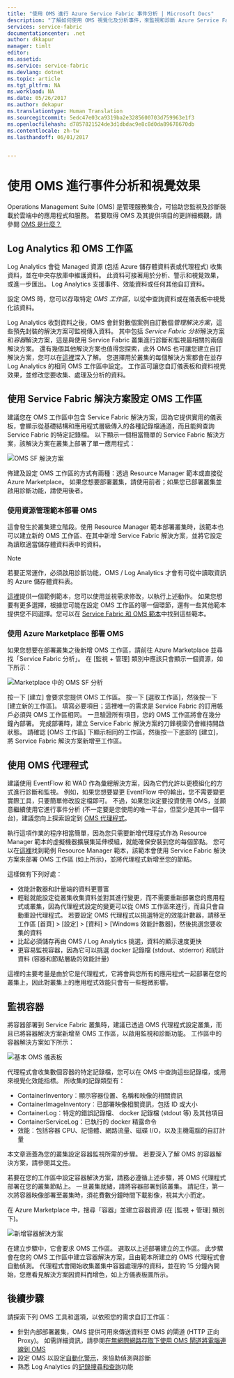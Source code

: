 ```yaml
---
title: "使用 OMS 進行 Azure Service Fabric 事件分析 | Microsoft Docs"
description: "了解如何使用 OMS 視覺化及分析事件，來監視和診斷 Azure Service Fabric 叢集。"
services: service-fabric
documentationcenter: .net
author: dkkapur
manager: timlt
editor: 
ms.assetid: 
ms.service: service-fabric
ms.devlang: dotnet
ms.topic: article
ms.tgt_pltfrm: NA
ms.workload: NA
ms.date: 05/26/2017
ms.author: dekapur
ms.translationtype: Human Translation
ms.sourcegitcommit: 5edc47e03ca9319ba2e3285600703d759963e1f3
ms.openlocfilehash: d7857821524de3d1dbdac9e8c8d0da89678670db
ms.contentlocale: zh-tw
ms.lasthandoff: 06/01/2017


---
```


# <a name="event-analysis-and-visualization-with-oms"></a>使用 OMS 進行事件分析和視覺效果

Operations Management Suite (OMS) 是管理服務集合，可協助您監視及診斷裝載於雲端中的應用程式和服務。 若要取得 OMS 及其提供項目的更詳細概觀，請參閱 [OMS 是什麼？](../operations-management-suite/operations-management-suite-overview.md)

## <a name="log-analytics-and-the-oms-workspace"></a>Log Analytics 和 OMS 工作區

Log Analytics 會從 Managed 資源 (包括 Azure 儲存體資料表或代理程式) 收集資料，並在中央存放庫中維護資料。 此資料可接著用於分析、警示和視覺效果，或進一步匯出。 Log Analytics 支援事件、效能資料或任何其他自訂資料。

設定 OMS 時，您可以存取特定 *OMS 工作區*，以從中查詢資料或在儀表板中視覺化該資料。

Log Analytics 收到資料之後，OMS 會針對數個案例自訂數個*管理解決方案*，這些預先封裝的解決方案可監視傳入資料。 其中包括 *Service Fabric 分析*解決方案和*容器*解決方案，這是與使用 Service Fabric 叢集進行診斷和監視最相關的兩個解決方案。 還有幾個其他解決方案也值得您探索，此外 OMS 也可讓您建立自訂解決方案，您可以在[這裡](https://docs.microsoft.com/azure/operations-management-suite/operations-management-suite-solutions)深入了解。 您選擇用於叢集的每個解決方案都會在並存 Log Analytics 的相同 OMS 工作區中設定。 工作區可讓您自訂儀表板和資料視覺效果，並修改您要收集、處理及分析的資料。

## <a name="setting-up-an-oms-workspace-with-the-service-fabric-solution"></a>使用 Service Fabric 解決方案設定 OMS 工作區

建議您在 OMS 工作區中包含 Service Fabric 解決方案，因為它提供實用的儀表板，會顯示從基礎結構和應用程式層級傳入的各種記錄檔通道，而且能夠查詢 Service Fabric 的特定記錄檔。 以下顯示一個相當簡單的 Service Fabric 解決方案，該解決方案在叢集上部署了單一應用程式：

![OMS SF 解決方案](media/service-fabric-diagnostics-event-analysis-oms/service-fabric-solution.png)

佈建及設定 OMS 工作區的方式有兩種：透過 Resource Manager 範本或直接從 Azure Marketplace。 如果您想要部署叢集，請使用前者；如果您已部署叢集並啟用診斷功能，請使用後者。

### <a name="deploying-oms-using-a-resource-management-template"></a>使用資源管理範本部署 OMS

這會發生於叢集建立階段。使用 Resource Manager 範本部署叢集時，該範本也可以建立新的 OMS 工作區、在其中新增 Service Fabric 解決方案，並將它設定為讀取適當儲存體資料表中的資料。

>[!NOTE]
>若要正常運作，必須啟用診斷功能，OMS / Log Analytics 才會有可從中讀取資訊的 Azure 儲存體資料表。

[這裡](https://azure.microsoft.com/resources/templates/service-fabric-oms/)提供一個範例範本，您可以使用並視需求修改，以執行上述動作。 如果您想要有更多選擇，根據您可能在設定 OMS 工作區的哪一個環節，還有一些其他範本提供您不同選擇。您可以在 [Service Fabric 和 OMS 範本](https://azure.microsoft.com/resources/templates/?term=service+fabric+OMS)中找到這些範本。

### <a name="deploying-oms-using-through-azure-marketplace"></a>使用 Azure Marketplace 部署 OMS

如果您想要在部署叢集之後新增 OMS 工作區，請前往 Azure Marketplace 並尋找「Service Fabric 分析」。 在 [監視 + 管理] 類別中應該只會顯示一個資源，如下所示：

![Marketplace 中的 OMS SF 分析](media/service-fabric-diagnostics-event-analysis-oms/service-fabric-analytics.png)

按一下 [建立] 會要求您提供 OMS 工作區。 按一下 [選取工作區]，然後按一下 [建立新的工作區]。 填寫必要項目；這裡唯一的需求是 Service Fabric 的訂用帳戶必須與 OMS 工作區相同。 一旦驗證所有項目，您的 OMS 工作區將會在幾分鐘內部署。 完成部署時，建立 Service Fabric 解決方案的刀鋒視窗仍會維持開啟狀態。 請確認 [OMS 工作區] 下顯示相同的工作區，然後按一下底部的 [建立]，將 Service Fabric 解決方案新增至工作區。

## <a name="using-the-oms-agent"></a>使用 OMS 代理程式

建議使用 EventFlow 和 WAD 作為彙總解決方案，因為它們允許以更模組化的方式進行診斷和監視。 例如，如果您想要變更 EventFlow 中的輸出，您不需要變更實際工具，只要簡單修改設定檔即可。 不過，如果您決定要投資使用 OMS，並願意繼續使用它進行事件分析 (不一定要是您使用的唯一平台，但至少是其中一個平台)，建議您向上探索設定到 [OMS 代理程式](https://docs.microsoft.com/azure/log-analytics/log-analytics-windows-agents)。

執行這項作業的程序相當簡單，因為您只需要新增代理程式作為 Resource Manager 範本的虛擬機器擴展集延伸模組，就能確保安裝到您的每個節點。 您可以在[這裡](https://github.com/ChackDan/Service-Fabric/tree/master/ARM%20Templates/SF%20OMS%20Sample)找到範例 Resource Manager 範本，該範本會使用 Service Fabric 解決方案來部署 OMS 工作區 (如上所示)，並將代理程式新增至您的節點。

這樣做有下列好處：

* 效能計數器和計量端的資料更豐富
* 輕鬆就能設定從叢集收集資料並對其進行變更，而不需要重新部署您的應用程式或叢集，因為代理程式設定的變更可以從 OMS 工作區來進行，而且只會自動重設代理程式。 若要設定 OMS 代理程式以挑選特定的效能計數器，請移至工作區 [首頁] > [設定] > [資料] > [Windows 效能計數器]，然後挑選您要收集的資料
* 比起必須儲存再由 OMS / Log Analytics 挑選，資料的顯示速度更快
* 更容易監視容器，因為它可以挑選 docker 記錄檔 (stdout、stderror) 和統計資料 (容器和節點層級的效能計量)

這裡的主要考量是由於它是代理程式，它將會與您所有的應用程式一起部署在您的叢集上，因此對叢集上的應用程式效能只會有一些輕微影響。

## <a name="monitoring-containers"></a>監視容器

將容器部署到 Service Fabric 叢集時，建議已透過 OMS 代理程式設定叢集，而且已將容器解決方案新增至 OMS 工作區，以啟用監視和診斷功能。 工作區中的容器解決方案如下所示：

![基本 OMS 儀表板](./media/service-fabric-diagnostics-event-analysis-oms/oms-containers-dashboard.png)

代理程式會收集數個容器的特定記錄檔，您可以在 OMS 中查詢這些記錄檔，或用來視覺化效能指標。 所收集的記錄類型有：

* ContainerInventory︰顯示容器位置、名稱和映像的相關資訊
* ContainerImageInventory︰已部署映像相關資訊，包括 ID 或大小
* ContainerLog︰特定的錯誤記錄檔、 docker 記錄檔 (stdout 等) 及其他項目
* ContainerServiceLog：已執行的 docker 精露命令
* 效能︰包括容器 CPU、記憶體、網路流量、磁碟 I/O，以及主機電腦的自訂計量

本文章涵蓋為您的叢集設定容器監視所需的步驟。 若要深入了解 OMS 的容器解決方案，請參閱其[文件](../log-analytics/log-analytics-containers.md)。

若要在您的工作區中設定容器解決方案，請務必遵循上述步驟，將 OMS 代理程式部署在您的叢集節點上。 一旦叢集就緒，請將容器部署到該叢集。 請記住，第一次將容器映像部署至叢集時，須花費數分鐘時間下載影像，視其大小而定。

在 Azure Marketplace 中，搜尋「容器」並建立容器資源 (在 [監視 + 管理] 類別下)。

![新增容器解決方案](./media/service-fabric-diagnostics-event-analysis-oms/containers-solution.png)

在建立步驟中，它會要求 OMS 工作區。 選取以上述部署建立的工作區。 此步驟會在您的 OMS 工作區中建立容器解決方案，且由範本所建立的 OMS 代理程式會自動偵測。 代理程式會開始收集叢集中容器處理序的資料，並在約 15 分鐘內開始，您應看見解決方案因資料而增色，如上方儀表板圖所示。


## <a name="next-steps"></a>後續步驟

請探索下列 OMS 工具和選項，以依照您的需求自訂工作區：

* 針對內部部署叢集，OMS 提供可用來傳送資料至 OMS 的閘道 (HTTP 正向 Proxy)。 如需詳細資訊，請參閱[在無網際網路存取下使用 OMS 閘道將電腦連線到 OMS](../log-analytics/log-analytics-oms-gateway.md)
* 設定 OMS 以設定[自動化警示](../log-analytics/log-analytics-alerts.md)，來協助偵測與診斷
* 熟悉 Log Analytics 的[記錄搜尋和查詢](../log-analytics/log-analytics-log-searches.md)功能
